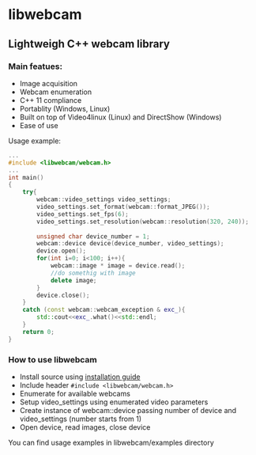 # libwebcam
## Lightweigh C++ webcam library

### Main featues:
* Image acquisition
* Webcam enumeration
* C++ 11 compliance
* Portablity (Windows, Linux)
* Built on top of Video4linux (Linux) and DirectShow (Windows)
* Ease of use

Usage example:
```c++
...
#include <libwebcam/webcam.h>
...
int main()
{
    try{
        webcam::video_settings video_settings;
		video_settings.set_format(webcam::format_JPEG());
		video_settings.set_fps(6);
		video_settings.set_resolution(webcam::resolution(320, 240));
		
		unsigned char device_number = 1;
		webcam::device device(device_number, video_settings);
		device.open();
		for(int i=0; i<100; i++){
		    webcam::image * image = device.read();
		    //do somethig with image
		    delete image;
		}
		device.close();
    }
    catch (const webcam::webcam_exception & exc_){
		std::cout<<exc_.what()<<std::endl;
	}
	return 0;
}
```
### How to use libwebcam
* Install source using [installation guide]
* Include header `#include <libwebcam/webcam.h>`
* Enumerate for available webcams
* Setup video_settings using enumerated video parameters
* Create instance of webcam::device passing number of device and video_settings (number starts from 1)
* Open device, read images, close device

You can find usage examples in libwebcam/examples directory 

[installation guide]: http://rojarand.github.io/libwebcam
